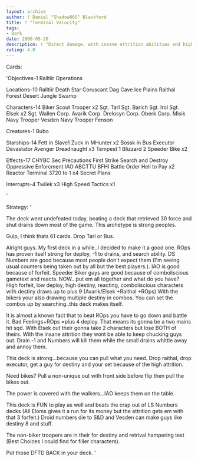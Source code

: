 ```yaml
---
layout: archive
author: ! Daniel "Shadow865" Blackford
title: ! "Terminal Velocity"
tags:
- Dark
date: 2000-05-20
description: ! "Direct damage, with insane attrition abilities and high forfeits for a very rough time if you're the LS."
rating: 4.0
---
```

Cards: 

'Objectives-1
Ralltiir Operations

Locations-10
Ralltiir
Death Star
Coruscant
Dag Cave
Ice Plains
Raithal
Forest
Desert
Jungle
Swamp

Characters-14
Biker Scout Trooper x2
Sgt. Tarl
Sgt. Barich
Sgt. Irol
Sgt. Elsek x2
Sgt. Wallen
Corp. Avarik
Corp. Drelosyn
Corp. Oberk
Corp. Misik
Navy Trooper Vesden
Navy Trooper Fenson

Creatures-1
Bubo

Starships-14
Fett in Slave1
Zuck in MHunter x2
Bossk in Bus
Executor
Devastator
Avenger
Dreadnaught x3
Tempest 1
Blizzard 2
Speeder Bike x2

Effects-17
CHYBC
Sec Precautions
First Strike
Search and Destroy
Oppressive Enforcment
IAO
ABCTTU
BFHI
Battle Order
Hell to Pay x2
Reactor Terminal
3720 to 1 x4
Secret Plans

Interrupts-4
Twilek x3
High Speed Tactics x1

'

Strategy: '

The deck went undefeated today, beating a deck that retrieved 30 force and shut drains down most of the game. This archetype is strong peoples.

Gulp, I think thats 61 cards. Drop Tarl or Bus.

Alright guys. My first deck in a while..I decided to make it a good one. ROps has proven itself strong for deploy, -1 to drains, and search ability. DS Numbers are good because most people don't expect them (I'm seeing usual counters being taken out by all but the best players.). IAO is good because of forfeit. Speeder Biker guys are good because of comboliscious gametext and reacts. NOW...put em all together and what do you have? High forfeit, low deploy, high destiny, reacting, comboliscious characters with destiny draws up to plus 9 (Avarik/Elsek +Raithal +ROps)
With the bikers your also drawing multiple destiny in combos. You can set the combos up by searching..this deck makes itself.

It is almost a known fact that to beat ROps you have to go down and battle it. Bad Feelings+ROps =plus 4 deploy. That means its gonna be a two mains hit sqd. With Elsek out their gonna take 2 characters but lose BOTH of theirs. With the insane attrition they wont be able to keep chucking guys out. Drain -1 and Numbers will kill them while the small drains whittle away and annoy them.

This deck is strong...because you can pull what you need. Drop raithal, drop executor, get a guy for destiny and your set because of the high attrition.

Need bikes? Pull a non-unique out with front side before flip then pull the bikes out.

The power is covered with the walkers...IAO keeps them on the table.

This deck is FUN to play as well and beats the crap out of LS Numbers decks (All Eloms gives it a run for its money but the attrition gets em with that 3 forfeit.) Droid numbers die to S&D and Vesden can make guys like destiny 8 and stuff.

The non-biker troopers are in their for destiny and retrival hampering text (Best Choices I could find for filler characters).

Put those DFTD BACK in your deck.   '